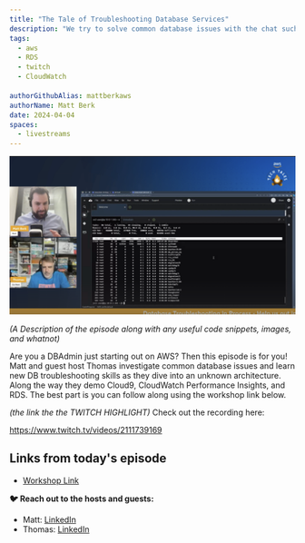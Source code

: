 ```yaml
---
title: "The Tale of Troubleshooting Database Services"
description: "We try to solve common database issues with the chat such as high CPU utilization and intermittent DB connections."
tags:
  - aws
  - RDS
  - twitch
  - CloudWatch

authorGithubAlias: mattberkaws
authorName: Matt Berk
date: 2024-04-04
spaces:
  - livestreams
---
```


![Screenshot from the stream or an image related to the topic](images/2024-04-04.png)

*(A Description of the episode along with any useful code snippets, images, and whatnot)*

Are you a DBAdmin just starting out on AWS? Then this episode is for you! Matt and guest host Thomas investigate common database issues and learn new DB troubleshooting skills as they dive into an unknown architecture. Along the way they demo Cloud9, CloudWatch Performance Insights, and RDS. The best part is you can follow along using the workshop link below. 

*(the link the the TWITCH HIGHLIGHT)*
Check out the recording here:

https://www.twitch.tv/videos/2111739169

## Links from today's episode

- [Workshop Link](https://catalog.us-east-1.prod.workshops.aws/workshops/fdf5673a-d606-4876-ab14-9a1d25545895/en-US/database)


**🐦 Reach out to the hosts and guests:**

- Matt: [LinkedIn](https://www.linkedin.com/in/matthewlberk)
- Thomas: [LinkedIn](https://www.linkedin.com/in/thomas-sceifers-ab4ba845/)

